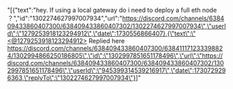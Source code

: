 "[{\"text\":\"hey. If using a local gateway do i need to deploy a full eth node ？\",\"id\":\"1302274627997007934\",\"url\":\"https://discord.com/channels/638409433860407300/638409433860407302/1302274627997007934\",\"userId\":\"1279253918123294912\",\"date\":1730556866407},{\"text\":\"<@1279253918123294912> Replied here https://discord.com/channels/638409433860407300/638411171233398824/1302994866250186805\",\"id\":\"1302997851651178496\",\"url\":\"https://discord.com/channels/638409433860407300/638409433860407302/1302997851651178496\",\"userId\":\"945399314539216917\",\"date\":1730729296363,\"replyTo\":\"1302274627997007934\"}]"